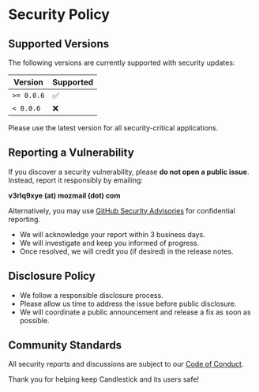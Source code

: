 # Security Policy

## Supported Versions

The following versions are currently supported with security updates:

| Version    | Supported          |
| ---------- | ------------------ |
| `>= 0.0.6` | :white_check_mark: |
| `< 0.0.6`  | :x:                |

Please use the latest version for all security-critical applications.

## Reporting a Vulnerability

If you discover a security vulnerability, please **do not open a public issue**. Instead, report it responsibly by emailing:

**v3rlq9xye (at) mozmail (dot) com**

Alternatively, you may use [GitHub Security Advisories](https://github.com/cm45t3r/candlestick/security/advisories) for confidential reporting.

- We will acknowledge your report within 3 business days.
- We will investigate and keep you informed of progress.
- Once resolved, we will credit you (if desired) in the release notes.

## Disclosure Policy

- We follow a responsible disclosure process.
- Please allow us time to address the issue before public disclosure.
- We will coordinate a public announcement and release a fix as soon as possible.

## Community Standards

All security reports and discussions are subject to our [Code of Conduct](./CODE_OF_CONDUCT.md).

Thank you for helping keep Candlestick and its users safe!
